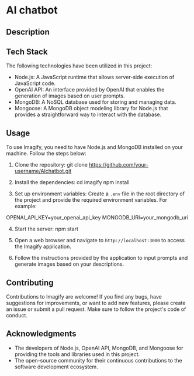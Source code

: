 # AI chatbot

## Description

## Tech Stack
The following technologies have been utilized in this project:

- Node.js: A JavaScript runtime that allows server-side execution of JavaScript code.
- OpenAI API: An interface provided by OpenAI that enables the generation of images based on user prompts.
- MongoDB: A NoSQL database used for storing and managing data.
- Mongoose: A MongoDB object modeling library for Node.js that provides a straightforward way to interact with the database.

## Usage
To use Imagify, you need to have Node.js and MongoDB installed on your machine. Follow the steps below:

1. Clone the repository:
git clone https://github.com/your-username/AIchatbot.git

2. Install the dependencies:
cd imagify
npm install

3. Set up environment variables:
Create a `.env` file in the root directory of the project and provide the required environment variables. For example:

OPENAI_API_KEY=your_openai_api_key
MONGODB_URI=your_mongodb_uri

4. Start the server:
npm start

5. Open a web browser and navigate to `http://localhost:3000` to access the Imagify application.

6. Follow the instructions provided by the application to input prompts and generate images based on your descriptions.

## Contributing
Contributions to Imagify are welcome! If you find any bugs, have suggestions for improvements, or want to add new features, please create an issue or submit a pull request. Make sure to follow the project's code of conduct.

## Acknowledgments
- The developers of Node.js, OpenAI API, MongoDB, and Mongoose for providing the tools and libraries used in this project.
- The open-source community for their continuous contributions to the software development ecosystem.
